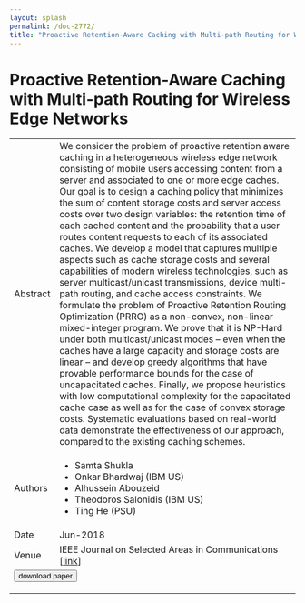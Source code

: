 ```yaml
---
layout: splash
permalink: /doc-2772/
title: "Proactive Retention-Aware Caching with Multi-path Routing for Wireless Edge Networks"
---
```


# Proactive Retention-Aware Caching with Multi-path Routing for Wireless Edge Networks

<table>
    <tbody>
    <tr>
        <td>Abstract</td>
        <td>We consider the problem of proactive retention aware caching in a heterogeneous wireless edge network consisting of mobile users accessing content from a server and associated to one or more edge caches. Our goal is to design a caching policy that minimizes the sum of content storage costs and server access costs over two design variables: the retention time of each cached content and the probability that a user routes content requests to each of its associated caches. We develop a model that captures multiple aspects such as cache storage costs and several capabilities of modern wireless technologies, such as server multicast/unicast transmissions, device multi-path routing, and cache access constraints. We formulate the problem of Proactive Retention Routing Optimization (PRRO) as a non-convex, non-linear mixed-integer program. We prove that it is NP-Hard under both multicast/unicast modes – even when the caches have a large capacity and storage costs are linear – and develop greedy algorithms that have provable performance bounds for the case of uncapacitated caches. Finally, we propose heuristics with low computational complexity for the capacitated cache case as well as for the case of convex storage costs. Systematic evaluations based on real-world data demonstrate the effectiveness of our approach, compared to the existing caching schemes.</td>
    </tr>
    <tr>
        <td>Authors</td>
        <td>
            <ul>
                <li>Samta Shukla</li>
                <li>Onkar Bhardwaj (IBM US)</li>
                <li>Alhussein Abouzeid</li>
                <li>Theodoros Salonidis (IBM US)</li>
                <li>Ting He (PSU)</li>
            </ul>
        </td>
    </tr>
    <tr>
        <td>Date</td>
        <td>Jun-2018</td>
    </tr>
    <tr>
        <td>Venue</td>
        <td>IEEE Journal on Selected Areas in Communications [<a href="https://ieeexplore.ieee.org/document/8374856/">link</a>]</td>
    </tr>
        <tr>
            <td colspan="2">
                <form method="get" action="https://ieeexplore.ieee.org/document/8374856/">
                    <button type="submit">download paper</button>
                </form>
            </td>
        </tr>
    </tbody>
</table>

